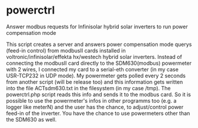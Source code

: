 # powerctrl
Answer modbus requests for Infinisolar hybrid solar inverters to run power compensation mode

This script creates a server and answers power compensation mode querys (feed-in control) from modbusII cards installed in voltronic/infinisolar/effekta hx/westech hybrid solar inverters.
Instead of connecting the modbusII card directly to the SDM630(modbus) powermeter with 2 wires, I connected my card to a serial-eth converter (in my case USR-TCP232 in UDP mode).
My powermeter gets polled every 2 seconds from another script (will be release too) and this information gets written into the file ACTsdm630.txt in the filesystem (in my case /tmp). The powerctrl.php script reads this info and sends it to the modbus card.
So it is possible to use the powermeter's infos in other programms too (e.g. a logger like meterN) and the user has the chance, to adjust/control power feed-in of the inverter.
You have the chance to use powermeters other than the SDM630 as well.

